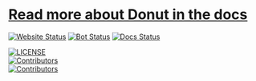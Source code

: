 
# [Read more about Donut in the docs](https://docs-donut.imady.pro/home.html)

[![Website Status](https://img.shields.io/website?url=https%3A%2F%2Fdonut.imady.pro%2F&label=Website%20status&style=for-the-badge)](https://donut.imady.pro)
[![Bot Status](https://img.shields.io/website?url=https%3A%2F%2Fdonut.imady.pro%2Fcheck-on-bot%2F&label=Bot%20status&style=for-the-badge)](https://donut.imady.pro/invite)
[![Docs Status](https://img.shields.io/website?url=https%3A%2F%2Fdocs-donut.imady.pro&label=Documentation&style=for-the-badge)](https://docs-donut.imady.pro/)

[![LICENSE](https://img.shields.io/github/license/Hypurrnating/Donut.svg?style=for-the-badge&color=black)](LICENSE)\
[![Contributors](https://img.shields.io/github/contributors/Hypurrnating/Donut?style=for-the-badge&color=black)]()\
[![Contributors](https://img.shields.io/github/last-commit/Hypurrnating/Donut/railway?style=for-the-badge&label=Bot%20updated&color=black)]()
